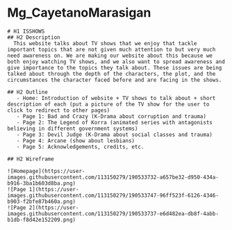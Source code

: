 # Mg_CayetanoMarasigan

<!DOCTYPE html>
<html>
  
  <body>
    
    # H1 ISSHOWS
    ## H2 Description
      This website talks about TV shows that we enjoy that tackle important topics that are not given much attention to but very much need awareness on. We are making our website about this because we both enjoy watching TV shows, and we also want to spread awareness and give importance to the topics they talk about. These issues are being talked about through the depth of the characters, the plot, and the circumstances the character faced before and are facing in the shows.
    
    ## H2 Outline
       - Home: Introduction of website + TV shows to talk about + short description of each (put a picture of the TV show for the user to click to redirect to other pages)
       - Page 1: Bad and Crazy (K-Drama about corruption and trauma)
       - Page 2: The Legend of Korra (animated series with antagonists believing in different government systems)
       - Page 3: Devil Judge (K-Drama about social classes and trauma)
       - Page 4: Arcane (show about lesbians)
       - Page 5: Acknowledgements, credits, etc.
    
    ## H2 Wireframe
    
    ![Homepage](https://user-images.githubusercontent.com/113150279/190533732-a657be32-d950-434a-b916-3ba1b603d8ba.png)
    ![Page 1](https://user-images.githubusercontent.com/113150279/190533747-96ff523f-6126-4346-b903-f2bfe87b460a.png)
    ![Page 2](https://user-images.githubusercontent.com/113150279/190533737-e6d482ea-db8f-4abb-b1db-f8d42e152209.png)

  </body>

</html>
